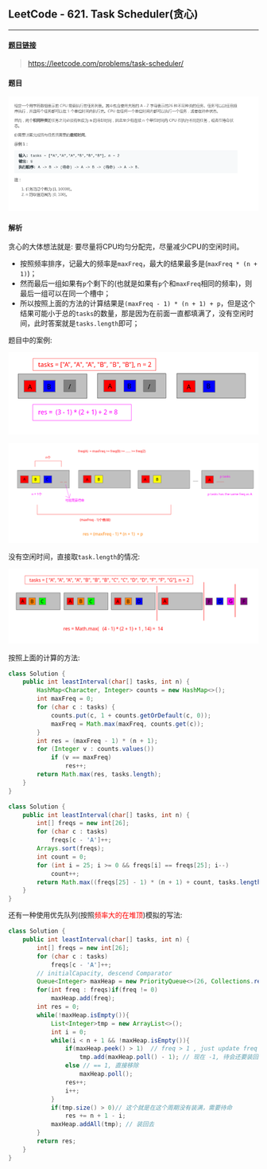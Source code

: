 ﻿## LeetCode - 621. Task Scheduler(贪心)

***
#### [题目链接](https://leetcode.com/problems/task-scheduler/)

> https://leetcode.com/problems/task-scheduler/

#### 题目
![在这里插入图片描述](images/621_t.png)
#### 解析

贪心的大体想法就是: 要尽量将CPU均匀分配完，尽量减少CPU的空闲时间。

* 按照频率排序，记最大的频率是`maxFreq`，最大的结果最多是(`maxFreq * (n + 1)`)；
* 然而最后一组如果有`p`个剩下的(也就是如果有`p`个和`maxFreq`相同的频率)，则最后一组可以在同一个槽中；
* 所以按照上面的方法的计算结果是`(maxFreq - 1) * (n + 1) + p`，但是这个结果可能小于总的`tasks`的数量，那是因为在前面一直都填满了，没有空闲时间，此时答案就是`tasks.length`即可；

题目中的案例: 

![在这里插入图片描述](images/621_s.png)

![在这里插入图片描述](images/621_s2.png)

没有空闲时间，直接取`task.length`的情况: 

![在这里插入图片描述](images/621_s3.png)

按照上面的计算的方法:
```java
class Solution {
    public int leastInterval(char[] tasks, int n) {
        HashMap<Character, Integer> counts = new HashMap<>();
        int maxFreq = 0;
        for (char c : tasks) {
            counts.put(c, 1 + counts.getOrDefault(c, 0));
            maxFreq = Math.max(maxFreq, counts.get(c));
        }
        int res = (maxFreq - 1) * (n + 1);
        for (Integer v : counts.values())
            if (v == maxFreq)
                res++;
        return Math.max(res, tasks.length);
    }
}
```

```java
class Solution {
    public int leastInterval(char[] tasks, int n) {
        int[] freqs = new int[26]; 
        for (char c : tasks)
            freqs[c - 'A']++;
        Arrays.sort(freqs);
        int count = 0;
        for (int i = 25; i >= 0 && freqs[i] == freqs[25]; i--)
            count++;
        return Math.max((freqs[25] - 1) * (n + 1) + count, tasks.length);
    }
}

```

还有一种使用优先队列(按照<font color = red>频率大的在堆顶</font>)模拟的写法: 
```java
class Solution {
    public int leastInterval(char[] tasks, int n) {
        int[] freqs = new int[26];
        for (char c : tasks)
            freqs[c - 'A']++;
        // initialCapacity, descend Comparator
        Queue<Integer> maxHeap = new PriorityQueue<>(26, Collections.reverseOrder());
        for(int freq : freqs)if(freq != 0)
            maxHeap.add(freq);
        int res = 0;
        while(!maxHeap.isEmpty()){
            List<Integer>tmp = new ArrayList<>();
            int i = 0;
            while(i < n + 1 && !maxHeap.isEmpty()){
                if(maxHeap.peek() > 1)  // freq > 1 , just update freq -= 1
                    tmp.add(maxHeap.poll() - 1); // 现在 -1, 待会还要装回去
                else // == 1, 直接移除
                    maxHeap.poll();
                res++;
                i++;
            }
            if(tmp.size() > 0)// 这个就是在这个周期没有装满，需要待命
                res += n + 1 - i;
            maxHeap.addAll(tmp); // 装回去
        }
        return res;
    }
}
```


